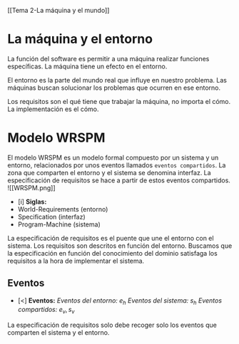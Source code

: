 [[Tema 2-La máquina y el mundo]]

# La máquina y el entorno
La función del software es permitir a una máquina realizar funciones específicas. La máquina tiene un efecto en el entorno.

El entorno es la parte del mundo real que influye en nuestro problema. Las máquinas buscan solucionar los problemas que ocurren en ese entorno.

Los requisitos son el qué tiene que trabajar la máquina, no importa el cómo. La implementación es el cómo.

# Modelo WRSPM
El modelo WRSPM es un modelo formal compuesto por un sistema y un entorno, relacionados por unos eventos llamados `eventos compartidos`. La zona que comparten el entorno y el sistema se denomina interfaz. La especificación de requisitos se hace a partir de estos eventos compartidos.
![[WRSPM.png]]
+ [i] **Siglas:**
+ World-Requirements (entorno)
+ Specification (interfaz)
+ Program-Machine (sistema)

La especificación de requisitos es el puente que une el entorno con el sistema. Los requisitos son descritos en función del entorno. Buscamos que la especificación en función del conocimiento del dominio satisfaga los requisitos a la hora de implementar el sistema.

## Eventos
+ [<] **Eventos:**
*Eventos del entorno:* $e_h$
*Eventos del sistema:* $s_h$
*Eventos compartidos:* $e_v, s_v$

La especificación de requisitos solo debe recoger solo los eventos que comparten el sistema y el entorno.